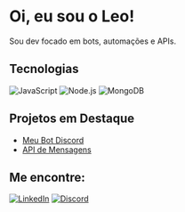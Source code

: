 # Oi, eu sou o Leo!

Sou dev focado em bots, automações e APIs.

## Tecnologias
![JavaScript](https://img.shields.io/badge/-JavaScript-black?style=flat&logo=javascript)
![Node.js](https://img.shields.io/badge/-Node.js-333?style=flat&logo=node.js)
![MongoDB](https://img.shields.io/badge/-MongoDB-black?style=flat&logo=mongodb)

## Projetos em Destaque
- [Meu Bot Discord](https://github.com/seunome/bot-discord)
- [API de Mensagens](https://github.com/seunome/api-msg)

## Me encontre:
[![LinkedIn](https://img.shields.io/badge/-LinkedIn-blue?style=flat&logo=linkedin)](https://linkedin.com/in/seulink)
[![Discord](https://img.shields.io/badge/-Discord-5865F2?style=flat&logo=discord)](https://discord.com/users/seuID)
